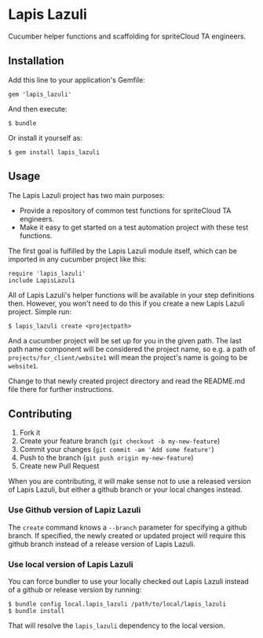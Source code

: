 # Lapis Lazuli

Cucumber helper functions and scaffolding for spriteCloud TA engineers.

## Installation

Add this line to your application's Gemfile:

    gem 'lapis_lazuli'

And then execute:

    $ bundle

Or install it yourself as:

    $ gem install lapis_lazuli

## Usage

The Lapis Lazuli project has two main purposes:

- Provide a repository of common test functions for spriteCloud TA engineers.
- Make it easy to get started on a test automation project with these test
  functions.

The first goal is fulfilled by the Lapis Lazuli module itself, which can be
imported in any cucumber project like this:

    require 'lapis_lazuli'
    include LapisLazuli

All of Lapis Lazuli's helper functions will be available in your step definitions
then. However, you won't need to do this if you create a new Lapis Lazuli project.
Simple run:

    $ lapis_lazuli create <projectpath>

And a cucumber project will be set up for you in the given path. The last path
name component will be considered the project name, so e.g. a path of
`projects/for_client/website1` will mean the project's name is going to be
`website1`.

Change to that newly created project directory and read the README.md file there
for further instructions.

## Contributing

1. Fork it
2. Create your feature branch (`git checkout -b my-new-feature`)
3. Commit your changes (`git commit -am 'Add some feature'`)
4. Push to the branch (`git push origin my-new-feature`)
5. Create new Pull Request

When you are contributing, it will make sense not to use a released version of
Lapis Lazuli, but either a github branch or your local changes instead.

### Use Github version of Lapiz Lazuli

The `create` command knows a `--branch` parameter for specifying a github branch.
If specified, the newly created or updated project will require this github
branch instead of a release version of Lapis Lazuli.

### Use local version of Lapis Lazuli

You can force bundler to use your locally checked out Lapis Lazuli instead of
a github or release version by running:

    $ bundle config local.lapis_lazuli /path/to/local/lapis_lazuli
    $ bundle install

That will resolve the `lapis_lazuli` dependency to the local version.
